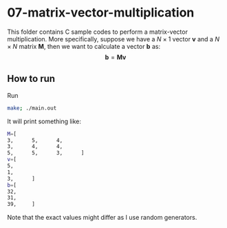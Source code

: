# 07-matrix-vector-multiplication

This folder contains C sample codes to perform a matrix-vector multiplication.
More specifically, suppose we have a $N\times 1$ vector $\mathbf{v}$ and a $N\times N$ matrix $\mathbf{M}$, then we want to calculate a vector $\mathbf{b}$ as:
$$\mathbf{b} = \mathbf{M} \mathbf{v}$$

## How to run

Run
```sh
make; ./main.out
```

It will print something like:
```sh
M=[
3,      5,      4,
3,      4,      4,
5,      5,      3,      ]
v=[
5,
1,
3,      ]
b=[
32,
31,
39,     ]
```

Note that the exact values might differ as I use random generators.
